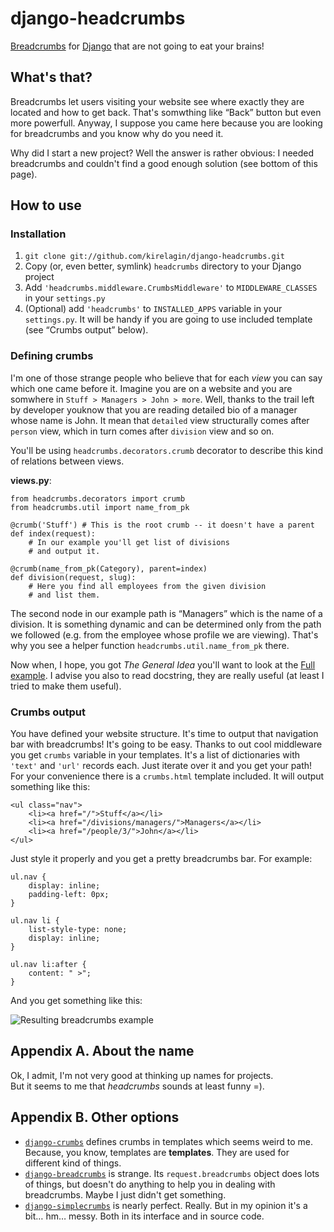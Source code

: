 django-headcrumbs
==================

[Breadcrumbs][1] for [Django][2] that are not going to eat your brains!

What's that?
-------------

Breadcrumbs let users visiting your website see where exactly they are located
and how to get back. That's somwthing like “Back” button but
even more powerfull. Anyway, I suppose you came here because you are
looking for breadcrumbs and you know why do you need it.

Why did I start a new project? Well the answer is rather obvious:
I needed breadcrumbs and couldn't find a good enough solution
(see bottom of this page).

How to use
-----------

### Installation ###
1. `git clone git://github.com/kirelagin/django-headcrumbs.git`
2. Copy (or, even better, symlink) `headcrumbs` directory to your Django project
3. Add `'headcrumbs.middleware.CrumbsMiddleware'` to `MIDDLEWARE_CLASSES`
  in your `settings.py`
4. (Optional) add `'headcrumbs'` to `INSTALLED_APPS` variable in your
  `settings.py`. It will be handy if you are going to use included template
  (see “Crumbs output” below).

### Defining crumbs ###
I'm one of those strange people who believe that for each _view_ you can say
which one came before it. Imagine you are on a website and you are somwhere
in `Stuff > Managers > John > more`. Well, thanks to the trail left by
developer youknow that you are reading detailed bio of a manager
whose name is John. It mean that `detailed` view structurally comes after
`person` view, which in turn comes after `division` view and so on.

You'll be using `headcrumbs.decorators.crumb` decorator to describe this kind
of relations between views.

**views.py**:

    from headcrumbs.decorators import crumb
    from headcrumbs.util import name_from_pk

    @crumb('Stuff') # This is the root crumb -- it doesn't have a parent
    def index(request):
        # In our example you'll get list of divisions
        # and output it.

    @crumb(name_from_pk(Category), parent=index)
    def division(request, slug):
        # Here you find all employees from the given division
        # and list them.

The second node in our example path is “Managers” which is the name
of a division. It is something dynamic and can be determined only from
the path we followed (e.g. from the employee whose profile we are viewing).
That's why you see a helper function `headcrumbs.util.name_from_pk` there.

Now when, I hope, you got _The General Idea_ you'll want to look at the
[Full example](http://github.com/kirelagin/django-headcrumbs/wiki/Full-example). I advise you also to read docstring, they are
really useful (at least I tried to make them useful).

### Crumbs output ###

You have defined your website structure. It's time to output
that navigation bar with breadcrumbs! It's going to be easy.
Thanks to out cool middleware you get `crumbs` variable in your templates.
It's a list of dictionaries with `'text'` and `'url'` records each. Just
iterate over it and you get your path! For your convenience there is a
`crumbs.html` template included. It will output something like this:

    <ul class="nav">
        <li><a href="/">Stuff</a></li>
        <li><a href="/divisions/managers/">Managers</a></li>
        <li><a href="/people/3/">John</a></li>
    </ul>

Just style it properly and you get a pretty breadcrumbs bar. For example:

    ul.nav {
        display: inline;
        padding-left: 0px;
    }

    ul.nav li {
        list-style-type: none;
        display: inline;
    }

    ul.nav li:after {
        content: " >";
    }

And you get something like this:

![Resulting breadcrumbs example](http://kirelagin.ru/~kirrun/headcrumbs/example.png)


Appendix A. About the name
---------------------------

Ok, I admit, I'm not very good at thinking up  names for projects.  
But it seems to me that *headcrumbs* sounds at least funny =).

Appendix B. Other options
--------------------------

*   [`django-crumbs`][3] defines crumbs in templates which seems weird to me.
    Because, you know, templates are **templates**. They are used for different
    kind of things.
*   [`django-breadcrumbs`][4] is strange. Its `request.breadcrumbs` object does lots of things,
    but doesn't do anything to help you in dealing with breadcrumbs. Maybe I just didn't get
    something.
*   [`django-simplecrumbs`][5] is nearly perfect. Really. But in my opinion it's a bit… hm…
    messy. Both in its interface and in source code.

[1]: http://en.wikipedia.org/wiki/Breadcrumb_%28navigation%29
[2]: http://www.djangoproject.com/
[3]: http://code.google.com/p/django-crumbs/
[4]: http://github.com/chronossc/django-breadcrumbs/
[5]: http://bitbucket.org/anti_social/django-simplecrumbs
